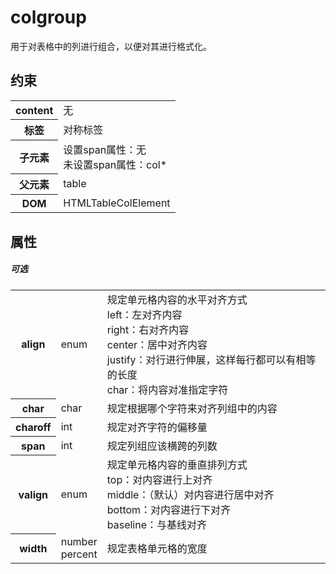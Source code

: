 # colgroup

用于对表格中的列进行组合，以便对其进行格式化。

## 约束

<table>
<tr>
    <th>content</th>
    <td>无</td>
</tr>
<tr>
    <th>标签</th>
    <td>对称标签</td>
</tr>
<tr>
    <th>子元素</th>
    <td>设置span属性：无<br/>未设置span属性：col*</td>
</tr>
<tr>
    <th>父元素</th>
    <td>table</td>
</tr>
<tr>
    <th>DOM</th>
    <td>HTMLTableColElement</td>
</tr>
</table>

## 属性

##### 可选

<table>
    <tr>
		<th>align</th>
		<td>enum</td>
		<td>规定单元格内容的水平对齐方式
		<br/>left：左对齐内容
		<br/>right：右对齐内容
		<br/>center：居中对齐内容
		<br/>justify：对行进行伸展，这样每行都可以有相等的长度
		<br/>char：将内容对准指定字符</td>
	</tr>
	<tr>
		<th>char</th>
		<td>char</td>
		<td>规定根据哪个字符来对齐列组中的内容</td>
	</tr>
	<tr>
		<th>charoff</th>
		<td>int</td>
		<td>规定对齐字符的偏移量</td>
	</tr>
	<tr>
		<th>span</th>
		<td>int</td>
		<td>规定列组应该横跨的列数</td>
	</tr>
	<tr>
		<th>valign</th>
		<td>enum</td>
		<td>规定单元格内容的垂直排列方式
			<br/>top：对内容进行上对齐
			<br/>middle：（默认）对内容进行居中对齐
			<br/>bottom：对内容进行下对齐
			<br/>baseline：与基线对齐
		</td>
	</tr>
	<tr>
		<th>width</th>
		<td>number<br/>percent</td>
		<td>规定表格单元格的宽度</td>
	</tr>
</table>
